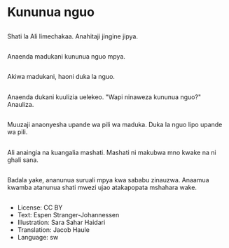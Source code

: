 # Kununua nguo

##
Shati la Ali limechakaa. Anahitaji jingine jipya.

##
Anaenda madukani kununua nguo mpya.

##
Akiwa madukani, haoni duka la nguo.

##
Anaenda dukani kuulizia uelekeo. "Wapi ninaweza kununua nguo?" Anauliza.

##
Muuzaji anaonyesha upande wa pili wa maduka. Duka la nguo lipo upande wa pili.

##
Ali anaingia na kuangalia mashati. Mashati ni makubwa mno kwake na ni ghali sana.

##
Badala yake, ananunua suruali mpya kwa sababu zinauzwa. Anaamua kwamba atanunua shati mwezi ujao atakapopata mshahara wake.

##
* License: CC BY
* Text: Espen Stranger-Johannessen
* Illustration: Sara Sahar Haidari
* Translation: Jacob Haule
* Language: sw

